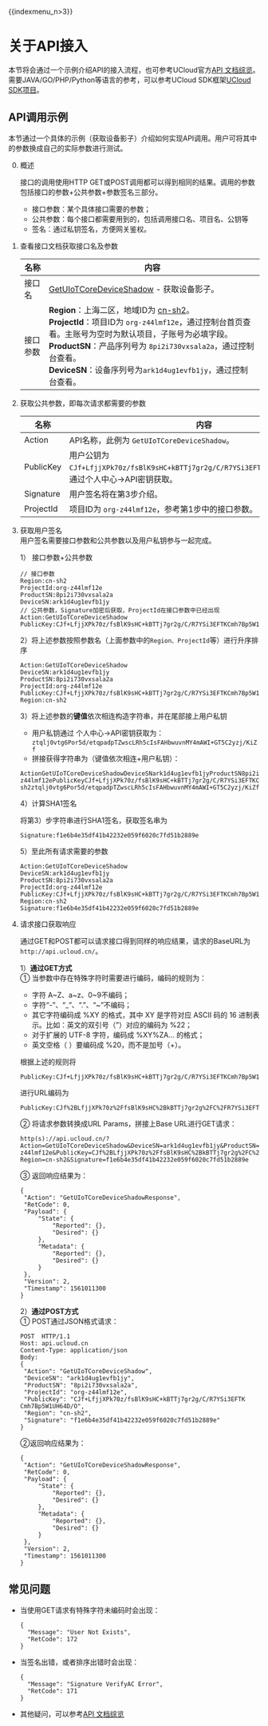 {{indexmenu_n>3}}


# 关于API接入
本节将会通过一个示例介绍API的接入流程，也可参考UCloud官方[API 文档综览](https://docs.ucloud.cn/api/summary/overview)。需要JAVA/GO/PHP/Python等语言的参考，可以参考UCloud SDK框架[UCloud SDK项目](https://github.com/ucloud)。



## API调用示例
本节通过一个具体的示例（获取设备影子）介绍如何实现API调用。用户可将其中的参数换成自己的实际参数进行测试。

0. 概述   
  
   接口的调用使用HTTP GET或POST调用都可以得到相同的结果。调用的参数包括接口的参数+公共参数+参数签名三部分。
   - 接口参数：某个具体接口需要的参数；
   - 公共参数：每个接口都需要用到的，包括调用接口名、项目名、公钥等
   - 签名：通过私钥签名，方便网关鉴权。

1. 查看接口文档获取接口名及参数   

   名称| 内容
   ---|---
   接口名| [GetUIoTCoreDeviceShadow](../api_guide/deviceshadowmgmtapi) - 获取设备影子。
   接口参数|**Region**：上海二区，地域ID为    [cn-sh2](https://docs.ucloud.cn/api/summary/regionlist)。<br>**ProjectId**：项目ID为 `org-z44lmf12e`，通过控制台首页查看。主账号为空时为默认项目，子账号为必填字段。<br>**ProductSN**：产品序列号为    `8pi2i730vxsala2a`，通过控制台查看。<br>**DeviceSN**：设备序列号为`ark1d4ug1evfb1jy`，通过控制台查看。

2. 获取公共参数，即每次请求都需要的参数

   名称|内容
   ---|---
   Action|API名称，此例为 `GetUIoTCoreDeviceShadow`。
   PublicKey|用户公钥为`CJf+LfjjXPk70z/fsBlK9sHC+kBTTj7gr2g/C/R7YSi3EFTKCmh7Bp5W1UH64D/O`，通过个人中心->API密钥获取。
   Signature|用户签名将在第3步介绍。
   ProjectId|项目ID为 `org-z44lmf12e`，参考第1步中的接口参数。

3. 获取用户签名  
   用户签名需要接口参数和公共参数以及用户私钥参与一起完成。 

   1） 接口参数+公共参数
   ```
   // 接口参数
   Region:cn-sh2
   ProjectId:org-z44lmf12e
   ProductSN:8pi2i730vxsala2a
   DeviceSN:ark1d4ug1evfb1jy
   // 公共参数，Signature加密后获取，ProjectId在接口参数中已经出现
   Action:GetUIoTCoreDeviceShadow
   PublicKey:CJf+LfjjXPk70z/fsBlK9sHC+kBTTj7gr2g/C/R7YSi3EFTKCmh7Bp5W1UH64D/O
   ```
   2）将上述参数按照参数名（上面参数中的`Region、ProjectId`等）进行升序排序
   ```
   Action:GetUIoTCoreDeviceShadow
   DeviceSN:ark1d4ug1evfb1jy
   ProductSN:8pi2i730vxsala2a
   ProjectId:org-z44lmf12e
   PublicKey:CJf+LfjjXPk70z/fsBlK9sHC+kBTTj7gr2g/C/R7YSi3EFTKCmh7Bp5W1UH64D/O
   Region:cn-sh2
   ```
   3）将上述参数的**键值**依次相连构造字符串，并在尾部接上用户私钥
   
   - 用户私钥通过 个人中心->API密钥获取为：`ztqlj0vtg6Por5d/etqpadpTZwscLRh5cIsFAHbwuvnMY4mAWI+GT5C2yzj/KiZf`
   - 拼接获得字符串为（键值依次相连+用户私钥）：
   ```
   ActionGetUIoTCoreDeviceShadowDeviceSNark1d4ug1evfb1jyProductSN8pi2i730vxsala2aProjectIdorg-z44lmf12ePublicKeyCJf+LfjjXPk70z/fsBlK9sHC+kBTTj7gr2g/C/R7YSi3EFTKCmh7Bp5W1UH64D/ORegioncn-sh2ztqlj0vtg6Por5d/etqpadpTZwscLRh5cIsFAHbwuvnMY4mAWI+GT5C2yzj/KiZf
   ```
   4）计算SHA1签名
   
   将第3）步字符串进行SHA1签名，获取签名串为
   ```
   Signature:f1e6b4e35df41b42232e059f6020c7fd51b2889e
   ```
   5）至此所有请求需要的参数
   ```
   Action:GetUIoTCoreDeviceShadow
   DeviceSN:ark1d4ug1evfb1jy
   ProductSN:8pi2i730vxsala2a
   ProjectId:org-z44lmf12e
   PublicKey:CJf+LfjjXPk70z/fsBlK9sHC+kBTTj7gr2g/C/R7YSi3EFTKCmh7Bp5W1UH64D/O
   Region:cn-sh2
   Signature:f1e6b4e35df41b42232e059f6020c7fd51b2889e
   ```
4. 请求接口获取响应
  
   通过GET和POST都可以请求接口得到同样的响应结果，请求的BaseURL为`http://api.ucloud.cn/`。

   1）**通过GET方式**  
   ① 当参数中存在特殊字符时需要进行编码，编码的规则为：  
      - 字符 A~Z、a~z、0~9不编码；
      - 字符“-”、“_”、“.”、“~”不编码；
      - 其它字符编码成 %XY 的格式，其中 XY 是字符对应 ASCII 码的 16    进制表示。比如：英文的双引号（”）对应的编码为 %22；
      - 对于扩展的 UTF-8 字符，编码成 %XY%ZA… 的格式；
      - 英文空格（ ）要编码成 %20，而不是加号（+）。
   
    根据上述的规则将
    ```
    PublicKey:CJf+LfjjXPk70z/fsBlK9sHC+kBTTj7gr2g/C/R7YSi3EFTKCmh7Bp5W1UH64D/O
    ```
    进行URL编码为
    ```
    PublicKey:CJf%2BLfjjXPk70z%2FfsBlK9sHC%2BkBTTj7gr2g%2FC%2FR7YSi3EFTKCmh7Bp5W1UH64D%2FO
    ```

   ② 将请求参数转换成URL Params，拼接上Base URL进行GET请求：
     ```
     http(s)://api.ucloud.cn/?Action=GetUIoTCoreDeviceShadow&DeviceSN=ark1d4ug1evfb1jy&ProductSN=8pi2i730vxsala2a&ProjectId=org-z44lmf12e&PublicKey=CJf%2BLfjjXPk70z%2FfsBlK9sHC%2BkBTTj7gr2g%2FC%2FR7YSi3EFTKCmh7Bp5W1UH64D%2FO& Region=cn-sh2&Signature=f1e6b4e35df41b42232e059f6020c7fd51b2889e
     ```
   ③ 返回响应结果为：
   ```
   {
    "Action": "GetUIoTCoreDeviceShadowResponse",
    "RetCode": 0,
    "Payload": {
        "State": {
            "Reported": {},
            "Desired": {}
        },
        "Metadata": {
            "Reported": {},
            "Desired": {}
        }
    },
    "Version": 2,
    "Timestamp": 1561011300
   }
   ```
   
   2）**通过POST方式**  
   ① POST通过JSON格式请求：
   ```
   POST  HTTP/1.1
   Host: api.ucloud.cn
   Content-Type: application/json
   Body:
   {
   	"Action": "GetUIoTCoreDeviceShadow",
   	"DeviceSN": "ark1d4ug1evfb1jy",
   	"ProductSN": "8pi2i730vxsala2a",
   	"ProjectId": "org-z44lmf12e",
   	"PublicKey": "CJf+LfjjXPk70z/fsBlK9sHC+kBTTj7gr2g/C/R7YSi3EFTK   Cmh7Bp5W1UH64D/O",
   	"Region": "cn-sh2",
   	"Signature": "f1e6b4e35df41b42232e059f6020c7fd51b2889e"
   }
   ```
   ②返回响应结果为：
   ```
   {
    "Action": "GetUIoTCoreDeviceShadowResponse",
    "RetCode": 0,
    "Payload": {
        "State": {
            "Reported": {},
            "Desired": {}
        },
        "Metadata": {
            "Reported": {},
            "Desired": {}
        }
    },
    "Version": 2,
    "Timestamp": 1561011300
   }
   ```
   
## 常见问题
- 当使用GET请求有特殊字符未编码时会出现：
  ```
  {
    "Message": "User Not Exists",
    "RetCode": 172
  }
  ```
- 当签名出错，或者排序出错时会出现：
  ```
  {
    "Message": "Signature VerifyAC Error",
    "RetCode": 171
  }
  ```
- 其他疑问，可以参考[API 文档综览](https://docs.ucloud.cn/api/summary/overview)
